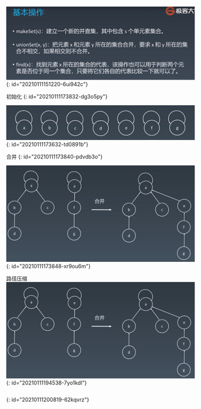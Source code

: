 ![并查集基本操作.jpg](assets/20210108161347-jqaj8aj-并查集-基本操作.jpg)
{: id="20210111151220-6ui942c"}

初始化
{: id="20210111173832-dg3o5py"}

![并查集初始化.jpg](assets/20210111173826-udyghy3-并查集-初始化.jpg)
{: id="20210111173632-td0891b"}

合并
{: id="20210111173840-pdvdb3o"}

![并查集插入合并.jpg](assets/20210111173858-4r0cxsk-并查集-插入合并.jpg)
{: id="20210111173848-xr9ou6m"}

路径压缩![image.png](assets/20210111194543-7eq6gtd-image.png)
{: id="20210111194538-7yo1kdl"}

```

```
{: id="20210111200819-62kqvrz"}
